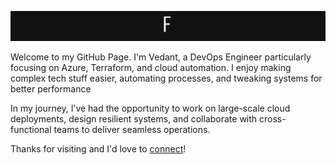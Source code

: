 ![Introduction](./Introduction.gif)

Welcome to my GitHub Page.
I'm Vedant, a DevOps Engineer particularly focusing on Azure, Terraform, and cloud automation. I enjoy making complex tech stuff easier, automating processes, and tweaking systems for better performance

In my journey, I’ve had the opportunity to work on large-scale cloud deployments, design resilient systems, and collaborate with cross-functional teams to deliver seamless operations.

Thanks for visiting and I'd love to [connect](https://www.linkedin.com/in/vedant-shukla-1a036a314/)!

